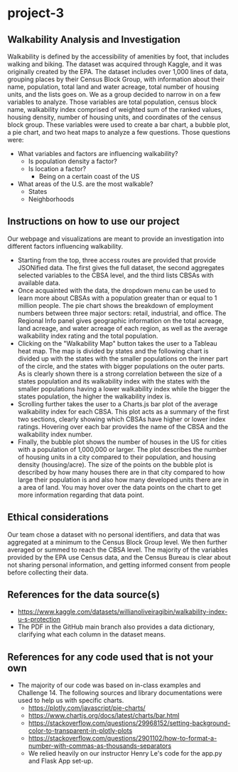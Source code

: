 # project-3

## Walkability Analysis and Investigation
Walkability is defined by the accessibility of amenities by foot, that includes walking and biking. The dataset was acquired through Kaggle, and it was originally created by the EPA. The dataset includes over 1,000 lines of data, grouping places by their Census Block Group, with information about their name, population, total land and water acreage, total number of housing units, and the lists goes on. We as a group decided to narrow in on a few variables to analyze. Those variables are total population, census block name, walkability index comprised of weighted sum of the ranked values, housing density, number of housing units, and coordinates of the census block group. These variables were used to create a bar chart, a bubble plot, a pie chart, and two heat maps to analyze a few questions. Those questions were:
- What variables and factors are influencing walkability?
  - Is population density a factor?
  - Is location a factor?
    - Being on a certain coast of the US
- What areas of the U.S. are the most walkable?
  - States
  - Neighborhoods

## Instructions on how to use our project
Our webpage and visualizations are meant to provide an investigation into different factors influencing walkability. 
- Starting from the top, three access routes are provided that provide JSONified data. The first gives the full dataset, the second aggregates selected variables to the CBSA level, and the third lists CBSAs with available data.
- Once acquainted with the data, the dropdown menu can be used to learn more about CBSAs with a population greater than or equal to 1 million people. The pie chart shows the breakdown of employment numbers between three major sectors: retail, industrial, and office. The Regional Info panel gives geographic information on the total acreage, land acreage, and water acreage of each region, as well as the average walkability index rating and the total population.
- Clicking on the "Walkability Map" button takes the user to a Tableau heat map. The map is divided by states and the following chart is divided up with the states with the smaller populations on the inner part of the circle, and the states with bigger populations on the outer parts. As is clearly shown there is a strong correlation between the size of a states population and its walkability index with the states with the smaller populations having a lower walkability index while the bigger the states population, the higher the walkability index is.
- Scrolling further takes the user to a Charts.js bar plot of the average walkability index for each CBSA. This plot acts as a summary of the first two sections, clearly showing which CBSAs have higher or lower index ratings. Hovering over each bar provides the name of the CBSA and the walkability index number.
- Finally, the bubble plot shows the number of houses in the US for cities with a population of 1,000,000 or larger. The plot describes the number of housing units in a city compared to their population, and housing density (housing/acre). The size of the points on the bubble plot is described by how many houses there are in that city compared to how large their population is and also how many developed units there are in a area of land. You may hover over the data points on the chart to get more information regarding that data point.

## Ethical considerations
Our team chose a dataset with no personal identifiers, and data that was aggregated at a minimum to the Census Block Group level. We then further averaged or summed to reach the CBSA level. The majority of the variables provided by the EPA use Census data, and the Census Bureau is clear about not sharing personal information, and getting informed consent from people before collecting their data. 

## References for the data source(s)
- https://www.kaggle.com/datasets/willianoliveiragibin/walkability-index-u-s-protection
- The PDF in the GitHub main branch also provides a data dictionary, clarifying what each column in the dataset means. 

## References for any code used that is not your own
- The majority of our code was based on in-class examples and Challenge 14. The following sources and library documentations were used to help us with specific charts.
  - https://plotly.com/javascript/pie-charts/
  - https://www.chartjs.org/docs/latest/charts/bar.html
  - https://stackoverflow.com/questions/29968152/setting-background-color-to-transparent-in-plotly-plots
  - https://stackoverflow.com/questions/2901102/how-to-format-a-number-with-commas-as-thousands-separators
  - We relied heavily on our instructor Henry Le's code for the app.py and Flask App set-up. 
